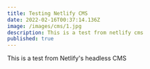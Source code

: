 ```yaml
---
title: Testing Netlify CMS
date: 2022-02-16T00:37:14.136Z
image: /images/cms/1.jpg
description: This is a test from netlify cms
published: true
---
```

This is a test from Netlify's headless CMS